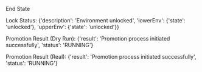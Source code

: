 End State

Lock Status: {'description': 'Environment unlocked', 'lowerEnv': {'state': 'unlocked'}, 'upperEnv': {'state': 'unlocked'}}

Promotion Result (Dry Run): {'result': 'Promotion process initiated successfully', 'status': 'RUNNING'}

Promotion Result (Real): {'result': 'Promotion process initiated successfully', 'status': 'RUNNING'}
